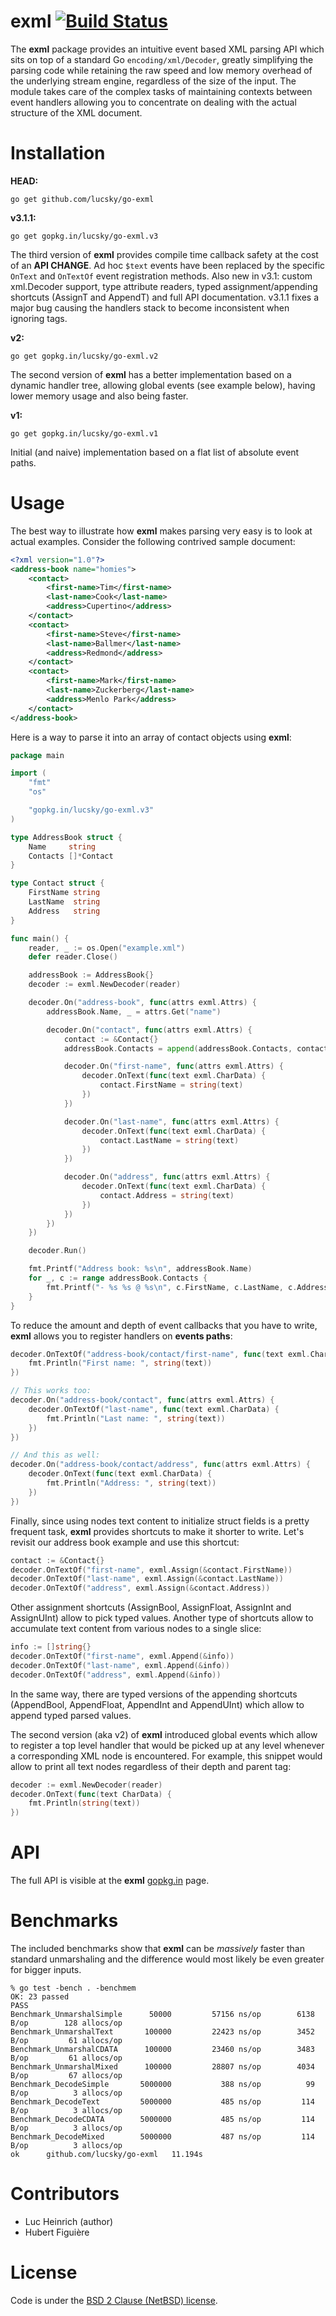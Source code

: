 # exml [![Build Status](https://drone.io/github.com/lucsky/go-exml/status.png)](https://drone.io/github.com/lucsky/go-exml/latest)

The **exml** package provides an intuitive event based XML parsing API which sits on top of a standard Go ```encoding/xml/Decoder```, greatly simplifying the parsing code while retaining the raw speed and low memory overhead of the underlying stream engine, regardless of the size of the input. The module takes care of the complex tasks of maintaining contexts between event handlers allowing you to concentrate on dealing with the actual structure of the XML document.

# Installation

**HEAD:**

```go get github.com/lucsky/go-exml```

**v3.1.1:**

```go get gopkg.in/lucsky/go-exml.v3```

The third version of **exml** provides compile time callback safety at the cost of an **API CHANGE**. Ad hoc ```$text``` events have been replaced by the specific ```OnText``` and ```OnTextOf``` event registration methods. Also new in v3.1: custom xml.Decoder support, type attribute readers, typed assignment/appending shortcuts (AssignT and AppendT) and full API documentation. v3.1.1 fixes a major bug causing the handlers stack to become inconsistent when ignoring tags.

**v2:**

```go get gopkg.in/lucsky/go-exml.v2```

The second version of **exml** has a better implementation based on a dynamic handler tree, allowing global events (see example below), having lower memory usage and also being faster.

**v1:**

```go get gopkg.in/lucsky/go-exml.v1```

Initial (and naive) implementation based on a flat list of absolute event paths.

# Usage

The best way to illustrate how **exml** makes parsing very easy is to look at actual examples. Consider the following contrived sample document:

```xml
<?xml version="1.0"?>
<address-book name="homies">
    <contact>
        <first-name>Tim</first-name>
        <last-name>Cook</last-name>
        <address>Cupertino</address>
    </contact>
    <contact>
        <first-name>Steve</first-name>
        <last-name>Ballmer</last-name>
        <address>Redmond</address>
    </contact>
    <contact>
        <first-name>Mark</first-name>
        <last-name>Zuckerberg</last-name>
        <address>Menlo Park</address>
    </contact>
</address-book>
```

Here is a way to parse it into an array of contact objects using **exml**:

```go
package main

import (
    "fmt"
    "os"

    "gopkg.in/lucsky/go-exml.v3"
)

type AddressBook struct {
    Name     string
    Contacts []*Contact
}

type Contact struct {
    FirstName string
    LastName  string
    Address   string
}

func main() {
    reader, _ := os.Open("example.xml")
    defer reader.Close()

    addressBook := AddressBook{}
    decoder := exml.NewDecoder(reader)

    decoder.On("address-book", func(attrs exml.Attrs) {
        addressBook.Name, _ = attrs.Get("name")

        decoder.On("contact", func(attrs exml.Attrs) {
            contact := &Contact{}
            addressBook.Contacts = append(addressBook.Contacts, contact)

            decoder.On("first-name", func(attrs exml.Attrs) {
                decoder.OnText(func(text exml.CharData) {
                    contact.FirstName = string(text)
                })
            })

            decoder.On("last-name", func(attrs exml.Attrs) {
                decoder.OnText(func(text exml.CharData) {
                    contact.LastName = string(text)
                })
            })

            decoder.On("address", func(attrs exml.Attrs) {
                decoder.OnText(func(text exml.CharData) {
                    contact.Address = string(text)
                })
            })
        })
    })

    decoder.Run()

    fmt.Printf("Address book: %s\n", addressBook.Name)
    for _, c := range addressBook.Contacts {
        fmt.Printf("- %s %s @ %s\n", c.FirstName, c.LastName, c.Address)
    }
}
```

To reduce the amount and depth of event callbacks that you have to write, **exml** allows you to register handlers on **events paths**:

```go
decoder.OnTextOf("address-book/contact/first-name", func(text exml.CharData) {
    fmt.Println("First name: ", string(text))
})

// This works too:
decoder.On("address-book/contact", func(attrs exml.Attrs) {
    decoder.OnTextOf("last-name", func(text exml.CharData) {
        fmt.Println("Last name: ", string(text))
    })
})

// And this as well:
decoder.On("address-book/contact/address", func(attrs exml.Attrs) {
    decoder.OnText(func(text exml.CharData) {
        fmt.Println("Address: ", string(text))
    })
})
```

Finally, since using nodes text content to initialize struct fields is a pretty frequent task, **exml** provides shortcuts to make it shorter to write. Let's revisit our address book example and use this shortcut:

```go
contact := &Contact{}
decoder.OnTextOf("first-name", exml.Assign(&contact.FirstName))
decoder.OnTextOf("last-name", exml.Assign(&contact.LastName))
decoder.OnTextOf("address", exml.Assign(&contact.Address))
```

Other assignment shortcuts (AssignBool, AssignFloat, AssignInt and AssignUInt) allow to pick typed values. Another type of shortcuts allow to accumulate text content from various nodes to a single slice:

```go
info := []string{}
decoder.OnTextOf("first-name", exml.Append(&info))
decoder.OnTextOf("last-name", exml.Append(&info))
decoder.OnTextOf("address", exml.Append(&info))
```

In the same way, there are typed versions of the appending shortcuts (AppendBool, AppendFloat, AppendInt and AppendUInt) which allow to append typed parsed values.

The second version (aka v2) of **exml** introduced global events which allow to register a top level handler that would be picked up at any level whenever a corresponding XML node is encountered. For example, this snippet would allow to print all text nodes regardless of their depth and parent tag:

```go
decoder := exml.NewDecoder(reader)
decoder.OnText(func(text CharData) {
    fmt.Println(string(text))
})
```

# API

The full API is visible at the **exml** [gopkg.in][gopkg] page.

# Benchmarks

The included benchmarks show that **exml** can be *massively* faster than standard unmarshaling and the difference would most likely be even greater for bigger inputs.

```shell
% go test -bench . -benchmem
OK: 23 passed
PASS
Benchmark_UnmarshalSimple      50000         57156 ns/op        6138 B/op        128 allocs/op
Benchmark_UnmarshalText       100000         22423 ns/op        3452 B/op         61 allocs/op
Benchmark_UnmarshalCDATA      100000         23460 ns/op        3483 B/op         61 allocs/op
Benchmark_UnmarshalMixed      100000         28807 ns/op        4034 B/op         67 allocs/op
Benchmark_DecodeSimple       5000000           388 ns/op          99 B/op          3 allocs/op
Benchmark_DecodeText         5000000           485 ns/op         114 B/op          3 allocs/op
Benchmark_DecodeCDATA        5000000           485 ns/op         114 B/op          3 allocs/op
Benchmark_DecodeMixed        5000000           487 ns/op         114 B/op          3 allocs/op
ok      github.com/lucsky/go-exml   11.194s
```

# Contributors

* Luc Heinrich (author)
* Hubert Figuière

# License

Code is under the [BSD 2 Clause (NetBSD) license][license].

[license]:https://github.com/lucsky/go-exml/tree/master/LICENSE
[gopkg]:http://gopkg.in/lucsky/go-exml.v3

